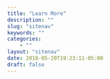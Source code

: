 ```yaml
---
title: "Learn More"
description: ""
slug: "sitenav"
keywords: ""
categories:
    - ""
layout: "sitenav"
date: 2018-05-20T19:23:11-05:00
draft: false
---
```

